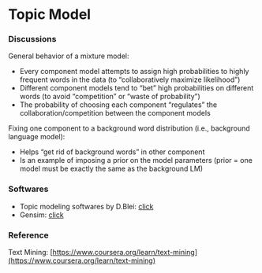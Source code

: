# Topic Model### DiscussionsGeneral behavior of a mixture model:* Every component model attempts to assign high probabilities to highly frequent words in the data (to “collaboratively maximize likelihood”)* Different component models tend to “bet” high probabilities on different words (to avoid “competition” or “waste of probability”)* The probability of choosing each component “regulates” the collaboration/competition between the component modelsFixing one component to a background word distribution (i.e., background language model):* Helps “get rid of background words” in other component* Is an example of imposing a prior on the model parameters (prior = one model must be exactly the same as the background LM)### Softwares- Topic modeling softwares by D.Blei: [click](http://www.cs.columbia.edu/~blei/topicmodeling_software.html)- Gensim: [click](http://radimrehurek.com/gensim/index.html)### ReferenceText Mining: [https://www.coursera.org/learn/text-mining](https://www.coursera.org/learn/text-mining)